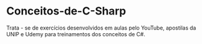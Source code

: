 # Conceitos-de-C-Sharp
Trata - se de exercícios desenvolvidos em aulas pelo YouTube, apostilas da UNIP e Udemy para treinamentos dos conceitos de C#.
